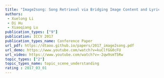 ```yaml
---  
title: "Image2song: Song Retrieval via Bridging Image Content and Lyric Words"  
authors:  
 - Xuelong Li
 - Di Hu
 - Xiaoqiang Lu 
publication_types: ["9"]  
publication: ICCV 2017   
publication_types_name: Conference Paper  
url_pdf: https://dtaoo.github.io/papers/2017_image2song.pdf  
url_demo: https://www.youtube.com/watch?v=kuClfGG0cFU  
url_video: https://www.youtube.com/watch?v=-2qw9smT5Rw  
topic_types: ["2"]
topic_types_name: topic_scene_understanding
rating : 2017_03_01
---  
```


